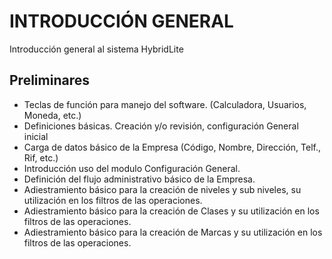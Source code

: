 # INTRODUCCIÓN GENERAL

Introducción general al sistema HybridLite

## Preliminares

* Teclas de función para manejo del software. (Calculadora, Usuarios, Moneda, etc.)
* Definiciones básicas. Creación y/o revisión, configuración General inicial
* Carga de datos básico de la Empresa (Código, Nombre, Dirección, Telf., Rif, etc.)
* Introducción uso del modulo Configuración General.
* Definición del flujo administrativo básico de la Empresa.
* Adiestramiento básico para la creación de niveles y sub niveles, su utilización en los filtros de las operaciones.
* Adiestramiento básico para la creación de Clases y su utilización en los filtros de las operaciones.
* Adiestramiento básico para la creación de Marcas y su utilización en los filtros de las operaciones.